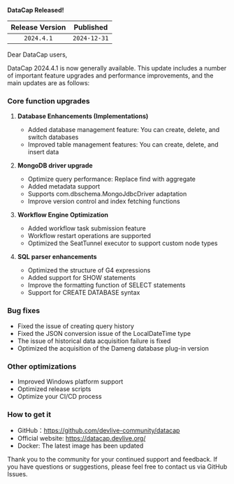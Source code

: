 **DataCap Released!**

| Release Version |  Published   |
|:---------------:|:------------:|
|   `2024.4.1`    | `2024-12-31` |

Dear DataCap users,

DataCap 2024.4.1 is now generally available. This update includes a number of important feature upgrades and performance improvements, and the main updates are as follows:

### Core function upgrades

1. **Database Enhancements (Implementations)**
    - Added database management feature: You can create, delete, and switch databases
    - Improved table management features: You can create, delete, and insert data

2. **MongoDB driver upgrade**
    - Optimize query performance: Replace find with aggregate
    - Added metadata support
    - Supports com.dbschema.MongoJdbcDriver adaptation
    - Improve version control and index fetching functions

3. **Workflow Engine Optimization**
    - Added workflow task submission feature
    - Workflow restart operations are supported
    - Optimized the SeatTunnel executor to support custom node types

4. **SQL parser enhancements**
    - Optimized the structure of G4 expressions
    - Added support for SHOW statements
    - Improve the formatting function of SELECT statements
    - Support for CREATE DATABASE syntax

### Bug fixes
- Fixed the issue of creating query history
- Fixed the JSON conversion issue of the LocalDateTime type
- The issue of historical data acquisition failure is fixed
- Optimized the acquisition of the Dameng database plug-in version

### Other optimizations
- Improved Windows platform support
- Optimized release scripts
- Optimize your CI/CD process

### How to get it
- GitHub：https://github.com/devlive-community/datacap
- Official website: https://datacap.devlive.org/
- Docker: The latest image has been updated

Thank you to the community for your continued support and feedback. If you have questions or suggestions, please feel free to contact us via GitHub Issues.